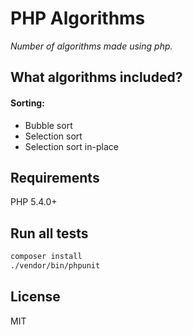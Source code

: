 # PHP Algorithms
*Number of algorithms made using php.*
## What algorithms included?
#### Sorting:
 - Bubble sort
 - Selection sort
 - Selection sort in-place

## Requirements
PHP 5.4.0+

## Run all tests
```bash
composer install
./vendor/bin/phpunit
```
## License
MIT
